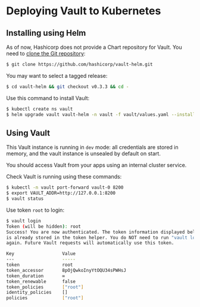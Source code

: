 # Deploying Vault to Kubernetes

## Installing using Helm

As of now, Hashicorp does not provide a Chart repository for Vault.
You need to [clone the Git repository](https://github.com/hashicorp/vault-helm/):
```bash
$ git clone https://github.com/hashicorp/vault-helm.git
```

You may want to select a tagged release:
```bash
$ cd vault-helm && git checkout v0.3.3 && cd -
```

Use this command to install Vault:
```bash
$ kubectl create ns vault
$ helm upgrade vault vault-helm -n vault -f vault/values.yaml --install
```

## Using Vault

This Vault instance is running in `dev` mode: all credentials are stored
in memory, and the vault instance is unsealed by default on start.

You should access Vault from your apps using an internal cluster service.

Check Vault is running using these commands:
```bash
$ kubectl -n vault port-forward vault-0 8200
$ export VAULT_ADDR=http://127.0.0.1:8200
$ vault status
```

Use token `root` to login:
```bash
$ vault login
Token (will be hidden): root
Success! You are now authenticated. The token information displayed below
is already stored in the token helper. You do NOT need to run "vault login"
again. Future Vault requests will automatically use this token.

Key                  Value
---                  -----
token                root
token_accessor       8pOjQwkoInyYtOQU34sPWHsJ
token_duration       ∞
token_renewable      false
token_policies       ["root"]
identity_policies    []
policies             ["root"]
```
